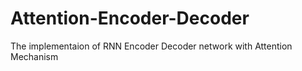 # Attention-Encoder-Decoder
The implementaion of RNN Encoder Decoder network with Attention Mechanism
